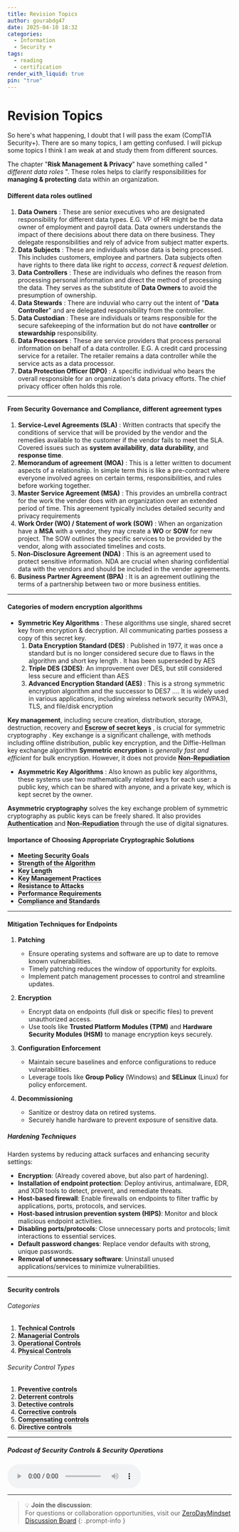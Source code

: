 ```yaml
---
title: Revision Topics
author: gourabdg47
date: 2025-04-10 18:32
categories:
  - Information
  - Security +
tags:
  - reading
  - certification
render_with_liquid: true
pin: "true"
---
```

# **Revision Topics**

So here's what happening, I doubt that I will pass the exam (CompTIA Security+). There are so many topics, I am getting confused. I will pickup some topics I think I am weak at and study them from different sources. 

The chapter "**Risk Management & Privacy**" have something called " *different data roles* ". These roles helps to clarify responsibilities for **managing & protecting** data within an organization. 

#### Different data roles outlined

1. **Data Owners**  : These are senior executives who are designated responsibility for different data types. E.G. VP of HR might be the data owner of employment and payroll data. Data owners understands the impact of there decisions about there data on there business. They delegate responsibilities and rely of advice from subject matter experts. 
2. **Data Subjects** : These are individuals whose data is being processed. This includes customers, employee and partners. Data subjects often have rights to there data like right to *access*, *correct* & *request deletion*.
3. **Data Controllers** : These are individuals who defines the reason from processing personal information and direct the method of processing the data. They serves as the substitute of **Data Owners** to avoid the presumption of ownership.
4. **Data Stewards** : There are induvial who carry out the intent of "**Data Controller**" and are delegated responsibility from the controller.
5. **Data Custodian** : These are individuals or teams responsible for the secure safekeeping of the information but do not have **controller**    or **stewardship** responsibility.
6. **Data Processors** : These are service providers that process personal information on behalf of a data controller. E.G. A credit card processing service for a retailer. The retailer remains a data controller while the service acts as a data processor. 
7. **Data Protection Officer (DPO)** : A specific individual who bears the overall responsible for an organization's data privacy efforts. The chief privacy officer often holds this role. 

---

#### From Security Governance and Compliance, different agreement types

1. **Service-Level Agreements (SLA)** : Written contracts that specify the conditions of service that will be provided by the vendor and the remedies available to the customer if the vendor fails to meet the SLA. Covered issues such as **system availability**, **data durability**, and **response time**.
2. **Memorandum of agreement (MOA)** : This is a letter written to document aspects of a relationship. In simple term this is like a pre-contract where everyone involved agrees on certain terms, responsibilities, and rules before working together.
3. **Master Service Agreement (MSA)** : This provides an umbrella contract for the work the vender does with an organization over an extended period of time. This agreement typically includes detailed security and privacy requirements 
4. **Work Order (WO) / Statement of work (SOW)** : When an organization have a **MSA** with a vendor, they may create a **WO** or **SOW** for new project. The SOW outlines the specific services to be provided by the vendor, along with associated timelines and costs.
5. **Non-Disclosure Agreement (NDA)** : This is an agreement used to protect sensitive information. NDA are crucial when sharing confidential data with the vendors and should be included in the vender agreements. 
6. **Business Partner Agreement (BPA)** : It is an agreement outlining the terms of a partnership between two or more business entities.

---

#### Categories of modern encryption algorithms

- **Symmetric Key Algorithms**  : These algorithms use single, shared secret key from encryption & decryption. All communicating parties possess a copy of this secret key. 
	1. **Data Encryption Standard (DES)** : Published in 1977, it was once a standard but is no longer considered secure due to flaws in the algorithm and short key length . It has been superseded by AES
	2. **Triple DES (3DES)**: An improvement over DES,  but still considered less secure and efficient than AES
	3. **Advanced Encryption Standard (AES)** : This is a strong symmetric encryption algorithm and the successor to DES7 .... It is widely used in various applications, including wireless network security (WPA3), TLS, and file/disk encryption
	
**Key management**,  including secure creation, distribution, storage, destruction, recovery and  <span style="border-bottom: 1px dotted; cursor: help; font-weight: bold;" title="Escrow of secret keys refers to a system where a third party securely stores a protected copy of an encryption key">Escrow of secret keys</span> , is crucial for symmetric cryptography .  Key exchange is a significant challenge, with methods including offline distribution, public key encryption, and the Diffie-Hellman key exchange algorithm
**Symmetric encryption** is *generally fast and efficient* for bulk encryption.  However,  it does not provide 
<span style="border-bottom: 1px dotted; cursor: help; font-weight: bold;" title="Non-Repudiation means that someone who performed an action cannot later deny having taken that action">Non-Repudiation</span> 

- **Asymmetric Key Algorithms** :  Also known as public key algorithms, these systems use two mathematically related keys for each user: a public key, which can be shared with anyone, and a private key, which is kept secret by the owner.

**Asymmetric cryptography** solves the key exchange problem of symmetric cryptography as public keys can be freely shared. It also provides <span style="border-bottom: 1px dotted; cursor: help; font-weight: bold;" title="Authentication is the process of verifying the claimed identity of a subject. It ensures that the subject (typically a person, application, device, system, or organization) is who or what they claim to be">Authentication</span>  and <span style="border-bottom: 1px dotted; cursor: help; font-weight: bold;" title="Non-Repudiation means that someone who performed an action cannot later deny having taken that action">Non-Repudiation</span>  through the use of digital signatures.

#### Importance of Choosing Appropriate Cryptographic Solutions
- <span style="border-bottom: 1px dotted; cursor: help; font-weight: bold;" title="You must choose a system that aligns with the specific security requirements, whether it's confidentiality, integrity, authentication, or non-repudiation">Meeting Security Goals</span>
- <span style="border-bottom: 1px dotted; cursor: help; font-weight: bold;" title="Using weak or deprecated algorithms (like DES) can leave data vulnerable">Strength of the Algorithm</span>
- <span style="border-bottom: 1px dotted; cursor: help; font-weight: bold;" title="Longer keys generally require more computational power to break">Key Length</span>
- <span style="border-bottom: 1px dotted; cursor: help; font-weight: bold;" title="Even with a strong algorithm and long key, weak key management can compromise security. Secure creation, distribution, storage, and destruction of keys are crucial">Key Management Practices</span>
- <span style="border-bottom: 1px dotted; cursor: help; font-weight: bold;" title="Understanding common attacks like downgrade attacks, collision attacks, brute-force attacks, and chosen plaintext attacks helps in selecting algorithms and configurations that offer better resistance">Resistance to Attacks</span>
- <span style="border-bottom: 1px dotted; cursor: help; font-weight: bold;" title="Symmetric encryption is generally faster and more suitable for encrypting large amounts of data, while asymmetric encryption is slower but offers advantages in key management and non-repudiation">Performance Requirements</span>
- <span style="border-bottom: 1px dotted; cursor: help; font-weight: bold;" title="Organizations may be required to use specific cryptographic standards and algorithms to comply with regulations">Compliance and Standards</span>

---
#### Mitigation Techniques for Endpoints

1. **Patching**

	- Ensure operating systems and software are up to date to remove known vulnerabilities.
	- Timely patching reduces the window of opportunity for exploits.
	- Implement patch management processes to control and streamline updates.
    
2.  **Encryption**

	- Encrypt data on endpoints (full disk or specific files) to prevent unauthorized access.
	- Use tools like **Trusted Platform Modules (TPM)** and **Hardware Security Modules (HSM)** to manage encryption keys securely.
    
3. **Configuration Enforcement**

	- Maintain secure baselines and enforce configurations to reduce vulnerabilities.
	- Leverage tools like **Group Policy** (Windows) and **SELinux** (Linux) for policy enforcement.
    
4. **Decommissioning**
	
	- Sanitize or destroy data on retired systems.
	- Securely handle hardware to prevent exposure of sensitive data.
    
##### Hardening Techniques

Harden systems by reducing attack surfaces and enhancing security settings:

- **Encryption**: (Already covered above, but also part of hardening).
- **Installation of endpoint protection**: Deploy antivirus, antimalware, EDR, and XDR tools to detect, prevent, and remediate threats.
- **Host-based firewall**: Enable firewalls on endpoints to filter traffic by applications, ports, protocols, and services.
- **Host-based intrusion prevention system (HIPS)**: Monitor and block malicious endpoint activities.
- **Disabling ports/protocols**: Close unnecessary ports and protocols; limit interactions to essential services.
- **Default password changes**: Replace vendor defaults with strong, unique passwords.
- **Removal of unnecessary software**: Uninstall unused applications/services to minimize vulnerabilities.

---

#### Security controls
###### Categories 
1. <span style="border-bottom: 1px dotted; cursor: help; font-weight: bold;" title="Enforce confidentiality, integrity, and availability in the digital space . Examples include firewall rules, access control lists (ACLs), intrusion prevention systems (IPS) and encryption">Technical Controls</span>
2. <span style="border-bottom: 1px dotted; cursor: help; font-weight: bold;" title="Consist of the high-level plans and programs that direct the security efforts of an organization. They often involve risk assessment, security awareness training, and the development and implementation of security policies">Managerial Controls</span>
3. <span style="border-bottom: 1px dotted; cursor: help; font-weight: bold;" title="Processes put in place to manage technology in a secure manner. Examples include user access reviews , log monitoring, and vulnerability management">Operational Controls</span>
4. <span style="border-bottom: 1px dotted; cursor: help; font-weight: bold;" title="Tangible protection mechanisms designed to guard physical assets and access to them. Examples include biometric locks4 , access control vestibules, fencing, video surveillance , security guards, access badges, and lighting">Physical Controls </span>

###### Security Control Types
1. <span style="border-bottom: 1px dotted; cursor: help; font-weight: bold;" title="Aim to stop a security issue before it occurs2 . Firewalls and encryption are examples">Preventive controls</span>
2. <span style="border-bottom: 1px dotted; cursor: help; font-weight: bold;" title="Seeks to prevent an attacker from attempting to violate security policies. E.G. Sign board, fence">Deterrent controls</span>
3. <span style="border-bottom: 1px dotted; cursor: help; font-weight: bold;" title="Identify security events that have already occurred. E.G. Intrusion detection systems (IDS)">Detective controls</span>
4. <span style="border-bottom: 1px dotted; cursor: help; font-weight: bold;" title="Remediate security issues that have already occurred. E.G. Restoring backups after a ransomware attack">Corrective controls</span>
5. <span style="border-bottom: 1px dotted; cursor: help; font-weight: bold;" title="Mitigate the risk associated with exceptions made to a security policy">Compensating controls</span>
6. <span style="border-bottom: 1px dotted; cursor: help; font-weight: bold;" title="inform employees and others what they should do to achieve security objectives. E.G. Policies and procedures">Directive controls</span>

---

##### Podcast of Security Controls & Security Operations 

<audio controls>
  <source src="https://github.com/gourabdg47/gourabdg47.github.io/raw/main/assets/audio_vids/CTI%20Resume.wav" type="audio/wav">
  Your browser doesn’t support audio. [Download instead](https://github.com/gourabdg47/gourabdg47.github.io/raw/main/assets/audio_vids/CTI%20Resume.wav).
</audio>


---

> 💡 **Join the discussion**:  
> For questions or collaboration opportunities, visit our [ZeroDayMindset Discussion Board](https://github.com/orgs/X3N0-G0D/discussions)
{: .prompt-info }